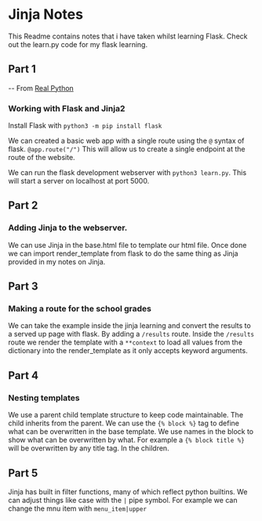 
# Jinja Notes

This Readme contains notes that i have taken whilst learning Flask. 
Check out the learn.py code for my flask learning.

## Part 1
 -- From [Real Python](https://realpython.com/primer-on-jinja-templating/)
### Working with Flask and Jinja2

Install Flask with
`python3 -m pip install flask`

We can created a basic web app with a single route using the `@` syntax of flask.
`@app.route("/")`
This will allow us to create a single endpoint at the route of the website.

We can run the flask development webserver with `python3 learn.py`. This will start a server on localhost at port 5000.

## Part 2
### Adding Jinja to the webserver.

We can use Jinja in the base.html file to template our html file. Once done we can import render_template from flask to do the same thing as Jinja provided in my notes on Jinja.

## Part 3
### Making a route for the school grades

We can take the example inside the jinja learning and convert the results to a served up page with flask. By adding a `/results` route. Inside the `/results` route we render the template with a `**context` to load all values from the dictionary into the render_template as it only accepts keyword arguments.

## Part 4
### Nesting templates

We use a parent child template structure to keep code maintainable. The child inherits from the parent.
We can use the `{% block %}` tag to define what can be overwritten in the base template.
We use names in the block to show what can be overwritten by what. For example a `{% block title %}` will be overwritten by any title tag. In the children.

## Part 5

Jinja has built in filter functions, many of which reflect python builtins. We can adjust things like case with the `|` pipe symbol. For example we can change the mnu item with `menu_item|upper`

